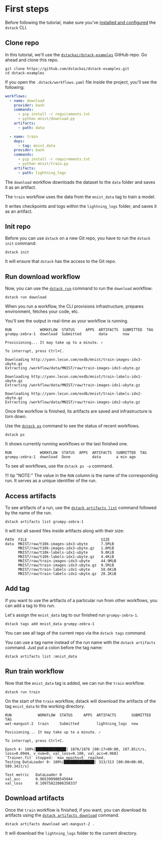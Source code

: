 # First steps

Before following the tutorial, make sure you've [installed and configured](../installation.md) the `dstack` CLI.

## Clone repo

In this tutorial, we'll use the 
[`dstackai/dstack-examples`](https://github.com/dstackai/dstack-examples) GitHub repo. Go ahead and clone this 
repo.

```shell
git clone https://github.com/dstackai/dstack-examples.git
cd dstack-examples
```

If you open the `.dstack/workflows.yaml` file inside the project, you'll see the following:

```yaml
workflows:
  - name: download
    provider: bash
    commands:
      - pip install -r requirements.txt
      - python mnist/download.py
    artifacts:
      - path: data

  - name: train
    deps:
      - tag: mnist_data
    provider: bash
    commands:
      - pip install -r requirements.txt
      - python mnist/train.py
    artifacts:
      - path: lightning_logs
```

The `download` workflow downloads the dataset to the `data` folder and saves it as an artifact.

The `train` workflow uses the data from the `mnist_data` tag to train a model. 

It writes checkpoints and logs within the `lightning_logs` folder, and saves it as an artifact.

## Init repo

Before you can use `dstack` on a new Git repo, you have to run the `dstack init` command:

```shell
dstack init
```

It will ensure that `dstack` has the access to the Git repo.

## Run download workflow

Now, you can use the [`dstack run`](../reference/cli/run.md) command to run the `download` workflow:

```shell
dstack run download
```

When you run a workflow, the CLI provisions infrastructure, prepares environment, fetches your code,
etc.

You'll see the output in real-time as your workflow is running.

```
RUN             WORKFLOW  STATUS     APPS  ARTIFACTS  SUBMITTED  TAG 
grumpy-zebra-1  download  Submitted        data       now 
 
Provisioning... It may take up to a minute. ✓

To interrupt, press Ctrl+C.

Downloading http://yann.lecun.com/exdb/mnist/train-images-idx3-ubyte.gz
Extracting /workflow/data/MNIST/raw/train-images-idx3-ubyte.gz

Downloading http://yann.lecun.com/exdb/mnist/train-labels-idx1-ubyte.gz
Extracting /workflow/data/MNIST/raw/train-images-idx1-ubyte.gz

Downloading http://yann.lecun.com/exdb/mnist/train-labels-idx2-ubyte.gz
Extracting /workflow/data/MNIST/raw/train-images-idx2-ubyte.gz
```

Once the workflow is finished, its artifacts are saved and infrastructure is torn down.

Use the [`dstack ps`](../reference/cli/ps.md) command to see the status of recent workflows.

```shell
dstack ps
```

It shows currently running workflows or the last finished one. 

```shell
RUN             WORKFLOW  STATUS  APPS  ARTIFACTS  SUBMITTED  TAG 
grumpy-zebra-1  download  Done          data       a min ago
```

To see all workflows, use the `dstack ps -a` command. 

!!! tip "NOTE:"
    The value in the `RUN` column is the name of the corresponding run. It serves as a unique identifier of the run.

## Access artifacts

To see artifacts of a run, use the
[`dstack artifacts list`](../reference/cli/artifacts.md#artifacts-list) command followed
by the name of the run.

```shell
dstack artifacts list grumpy-zebra-1
```

It will list all saved files inside artifacts along with their size:

```shell
PATH  FILE                                  SIZE
data  MNIST/raw/t10k-images-idx3-ubyte      7.5MiB
      MNIST/raw/t10k-images-idx3-ubyte.gz   1.6MiB
      MNIST/raw/t10k-labels-idx1-ubyte      9.8KiB
      MNIST/raw/t10k-labels-idx1-ubyte.gz   4.4KiB
      MNIST/raw/train-images-idx3-ubyte     44.9MiB
      MNIST/raw/train-images-idx3-ubyte.gz  9.5MiB
      MNIST/raw/train-labels-idx1-ubyte     58.6KiB
      MNIST/raw/train-labels-idx1-ubyte.gz  28.2KiB
```

## Add tag

If you want to use the artifacts of a particular run from other workflows, you
can add a tag to this run.

Let's assign the `mnist_data` tag to our finished run `grumpy-zebra-1`.

```shell
dstack tags add mnist_data grumpy-zebra-1
```

You can see all tags of the current repo via the `dstack tags` command.

[//]: # (Note, tag names within on Git repo must be unique.)

You can use a tag name instead of the run name with the `dstack artifacts` command. 
Just put a colon before the tag name:

```shell
dstack artifacts list :mnist_data
```

## Run train workflow

Now that the `mnist_data` tag is added, we can run the `train` workflow.

```shell
dstack run train
```

On the start of the `train` workflow, dstack will download the artifacts of the tag `mnist_data` to the working directory.

```shell
RUN            WORKFLOW  STATUS     APPS  ARTIFACTS       SUBMITTED  TAG 
wet-mangust-2  train     Submitted        lightning_logs  now 

Povisioning... It may take up to a minute. ✓

To interrupt, press Ctrl+C.

Epoch 4: 100%|██████████████| 1876/1876 [00:17<00:00, 107.85it/s, loss=0.0944, v_num=0, val_loss=0.108, val_acc=0.968]
`Trainer.fit` stopped: `max_epochs=5` reached. 
Testing DataLoader 0: 100%|██████████████| 313/313 [00:00<00:00, 589.34it/s]

Test metric   DataLoader 0
val_acc       0.965399980545044
val_loss      0.10975822806358337
```

## Download artifacts

Once the `train` workflow is finished, if you want, you can download its artifacts using 
the [`dstack artifacts download`](../reference/cli/artifacts.md#artifacts-download) command.

```shell
dstack artifacts download wet-mangust-2 .
```

It will download the `lightning_logs` folder to the current directory.